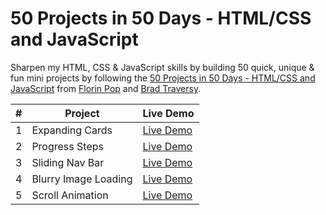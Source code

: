 # 50 Projects in 50 Days - HTML/CSS and JavaScript

Sharpen my HTML, CSS & JavaScript skills by building 50 quick, unique & fun mini projects by following the [50 Projects in 50 Days - HTML/CSS and JavaScript](https://www.udemy.com/course/50-projects-50-days/) from [Florin Pop](https://twitter.com/florinpop1705) and [Brad Traversy](https://twitter.com/traversymedia).

| #   | Project              | Live Demo                                                                   |
| --- | -------------------- | --------------------------------------------------------------------------- |
| 1   | Expanding Cards      | [Live Demo](.https://stefi.codes/50-JS-Projects/Expanding-Cards/index.html) |
| 2   | Progress Steps       | [Live Demo](https://stefi.codes/50-JS-Projects/progress-bar/index.html)     |
| 3   | Sliding Nav Bar      | [Live Demo](https://stefi.codes/50-JS-Projects/sliding-nav-bar/index.html)  |
| 4   | Blurry Image Loading | [Live Demo](https://stefi.codes/50-JS-Projects/blurry-loading/index.html)   |
| 5   | Scroll Animation     | [Live Demo](https://stefi.codes/50-JS-Projects/scroll-animation/index.html) |
